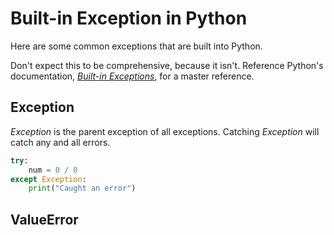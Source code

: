 # Built-in Exception in Python
Here are some common exceptions that are built into Python.

Don't expect this to be comprehensive, because it isn't. Reference Python's documentation, [_Built-in Exceptions_](https://docs.python.org/3/library/exceptions.html#built-in-exceptions), for a master reference.

## Exception
_Exception_ is the parent exception of all exceptions. Catching _Exception_ will catch any and all errors.

```Python
try:
    num = 0 / 0
except Exception:
    print("Caught an error")
```

## ValueError

```Python

```

## 

```Python

```
